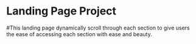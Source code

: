 # Landing Page Project

#This landing page dynamically scroll through each section to give users the ease of accessing each section with ease and beauty.